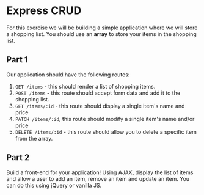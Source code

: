 # Express CRUD

For this exercise we will be building a simple application where we will store a shopping list. You should use an **array** to store your items in the shopping list.

## Part 1

Our application should have the following routes:

1.  `GET /items` - this should render a list of shopping items.
1.  `POST /items` - this route should accept form data and add it to the shopping list.
1.  `GET /items/:id` - this route should display a single item's name and price
1.  `PATCH /items/:id`, this route should modify a single item's name and/or price
1.  `DELETE /items/:id` - this route should allow you to delete a specific item from the array.

## Part 2

Build a front-end for your application! Using AJAX, display the list of items and allow a user to add an item, remove an item and update an item. You can do this using jQuery or vanilla JS.
